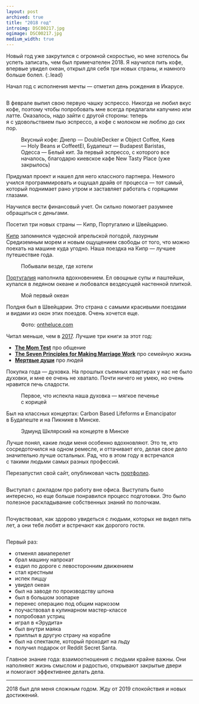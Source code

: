 ```yaml
---
layout: post
archived: true
title: "2018 год"
introimg: DSC00217.jpg
ogimage: DSC00217.jpg
medium_width: true
---
```


Новый год уже закрутился с огромной скоростью, но мне хотелось бы успеть записать, чем был примечателен 2018. Я научился пить кофе, впервые увидел океан, открыл для себя три новых страны, и намного больше болел.
{:.lead}

<!-- more -->

Начал год с исполнения мечты — отметил день рождения в Икарусе.

<figure>
  <img src="/i/blog/2018-summary/DSC06868.jpeg" alt="">
</figure>

В феврале выпил свою первую чашку эспрессо. Никогда не любил вкус кофе, поэтому чтобы попробовать мне всегда предлагали капучино или латте. Оказалось, надо зайти с другой стороны: теперь я с удовольствием пью эспрессо, а кофе с молоком не люблю до сих пор.

<figure>
  <img src="/i/blog/2018-summary/IMG_4990.jpg" alt="">
  <figcaption>Вкусный кофе: Днепр — DoubleDecker и Object Coffee, Киев — Holy Beans и CoffeetEl, Будапешт — Budapest Baristas, Одесса — Белый кит. За первый эспрессо, с которого все началось, благодарю киевское кафе New Tasty Place (уже закрылось)</figcaption>
</figure>

Придумал проект и нашел для него классного партнера. Немного учился программировать и ощущал драйв от процесса — тот самый, который поднимает рано утром и заставляет работать с горящими глазами.

Научился вести финансовый учет. Он сильно помогает разумнее обращаться с деньгами.

Посетил три новых страны — Кипр, Португалию и Швейцарию.

[Кипр](/blog/cyprus/) запомнился чудесной апрельской погодой, лазурным Средиземным морем и новым ощущением свободы от того, что можно поехать на машине куда угодно. Наша поездка на Кипр — лучшее путешествие года.

<!--![Кипр на машине](/i/blog/2018-summary/DSC07315.jpg)-->

<figure>
  <img src="/i/blog/2018-summary/cyprus.png" alt="">
  <figcaption>Побывали везде, где хотели</figcaption>
</figure>

[Португалия](/blog/portugal/) наполнила вдохновением. Ел овощные супы и паштейши, купался в ледяном океане и любовался вездесущей настенной плиткой.

<figure>
  <img src="/i/blog/2018-summary/DSC08321.jpg" alt="">
  <figcaption>Мой первый океан</figcaption>
</figure>

Полдня был в Швейцарии. Это страна с самыми красивыми поездами и видами из окон этих поездов. Очень хочется еще.

<figure class="figure--wide">
  <img src="/i/blog/2018-summary/switzerland.jpg" alt="">
  <figcaption>Фото: <a href="https://www.ontheluce.com/swiss-scenic-trains-and-the-diy-alternatives/">ontheluce.com</a></figcaption>
</figure>

Читал меньше, чем в [2017](/blog/2017-summary/). Лучшие три книги за этот год:
- [**The Mom Test**](http://momtestbook.com) про общение
- [**The Seven Principles for Making Marriage Work**](https://www.amazon.com/Seven-Principles-Making-Marriage-Work/dp/0609805797) про семейную жизнь
- [**Мертвые души**](https://bookmate.com/books/CQWyL6jp) про людей

Покупка года — духовка. На прошлых съемных квартирах у нас не было духовки, и мне ее очень не хватало. Почти ничего не умею, но очень нравится печь сладости.

<figure>
  <img src="/i/blog/2018-summary/IMG_4648.jpg" alt="">
  <figcaption>Первое, что испекла наша духовка — мягкое печенье с корицей</figcaption>
</figure>

Был на классных концертах: Carbon Based Lifeforms и Emancipator в Будапеште и на Пикнике в Минске.

<figure>
  <img src="/i/blog/2018-summary/DSC00287.jpg" alt="">
  <figcaption>Эдмунд Шклярский на концерте в Минске</figcaption>
</figure>

Лучше понял, какие люди меня особенно вдохновляют. Это те, кто сосредоточился на одном ремесле, и оттачивает его, делая свое дело значительно лучше остальных. Рад, что в этом году я встречался с такими людьми самых разных профессий.

Перезапустил свой сайт, опубликовал часть [портфолио](/projects/).

<figure class="figure--screenshot">
  <img src="/i/blog/2018-summary/website.png" alt="">
</figure>

Выступал с докладом про работу вне офиса. Выступать было интересно, но еще больше понравился процесс подготовки. Это было полезное раскладывание собственных знаний по полочкам.

<figure>
  <img src="/i/blog/2018-summary/proj.jpg" alt="">
</figure>

Почувствовал, как здорово увидеться с людьми, которых не видел пять лет, а они тебя любят и встречают как дорогого гостя.

<figure>
  <img src="/i/blog/2018-summary/IMG_2209.jpg" alt="">
</figure>

Первый раз:
- отменял авиаперелет
- брал машину напрокат
- ездил по дороге с левосторонним движением
- стал крестным
- испек пиццу
- увидел океан
- был на заводе по производству шпона
- был в большом зоопарке
- перенес операцию под общим наркозом
- поучаствовал в кулинарном мастер-классе
- попробовал устриц
- играл в «Эрудита»
- был внутри маяка
- приплыл в другую страну на корабле
- был на спектакле, который проходит на льду
- получил подарок от Reddit Secret Santa.

Главное знание года: взаимоотношения с людьми крайне важны. Они наполняют жизнь смыслом и радостью, открывают закрытые двери и помогают эффективнее делать дела.

* * *

2018 был для меня сложным годом. Жду от 2019 спокойствия и новых достижений.

<figure>
  <img src="/i/blog/2018-summary/DSC09644.jpg" alt="">
</figure>
